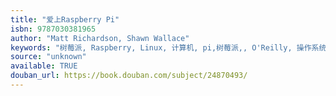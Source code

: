 ```yaml
---
title: "爱上Raspberry Pi"
isbn: 9787030381965
author: "Matt Richardson, Shawn Wallace"
keywords: "树莓派, Raspberry, Linux, 计算机, pi,树莓派,, O'Reilly, 操作系统, pi,"
source: "unknown"
available: TRUE
douban_url: https://book.douban.com/subject/24870493/
---
```

